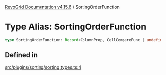 [RevoGrid Documentation v4.15.6](README.md) / SortingOrderFunction

# Type Alias: SortingOrderFunction

```ts
type SortingOrderFunction: Record<ColumnProp, CellCompareFunc | undefined>;
```

## Defined in

[src/plugins/sorting/sorting.types.ts:4](https://github.com/revolist/revogrid/blob/8ab186c1ae2faee97d25784acff6dbf4187524f8/src/plugins/sorting/sorting.types.ts#L4)
